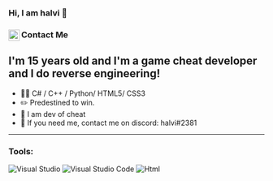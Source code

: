 <!--

:)

-->

### **Hi, I am halvi 🤖**

### Contact Me [<img align="left" alt="halvi | Discord" width="22px" src="https://raw.githubusercontent.com/anuraghazra/anuraghazra/master/assets/discord-round.svg" />](https://discord.gg/GudW7Zr4Wd)

## I'm 15 years old and I'm a game cheat developer and I do reverse engineering!
-   👨‍💻 C# / C++ / Python/ HTML5/ CSS3
-   :pencil2: Predestined to win.
-   👻 I am dev of cheat
-   :thought_balloon: If you need me, contact me on discord: halvi#2381
---
### Tools:
![Visual Studio](https://img.shields.io/badge/Visual%20Studio-5C2D91.svg?style=for-the-badge&logo=visual-studio&logoColor=white)
![Visual Studio Code](https://img.shields.io/badge/Visual%20Studio%20Code-0078d7.svg?style=for-the-badge&logo=visual-studio-code&logoColor=white)
![Html](https://img.shields.io/badge/HTML5-E34F26?style=for-the-badge&logo=html5&logoColor=white)
  

            
         
